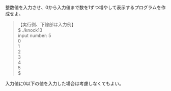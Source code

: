 整数値を入力させ、0から入力値まで数を1ずつ増やして表示するプログラムを作成せよ。

> 【実行例、下線部は入力例】  
> $ ./knock13  
> input number: 5  
> 0  
> 1  
> 2  
> 3  
> 4  
> 5  
> $  

入力値に0以下の値を入力した場合は考慮しなくてもよい。

